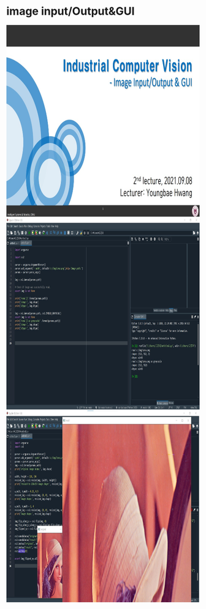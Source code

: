# **image input/Output&GUI** 

<img src="./image input output.jpg"  width="700" height="500">
<img src="./실습1.jpg"  width="700" height="500">
<img src="./실습 2.jpg"  width="700" height="500">
</p>

